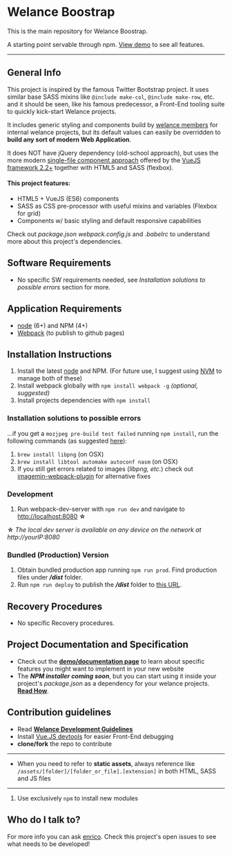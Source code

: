 # Welance Boostrap

This is the main repository for Welance Boostrap.

A starting point servable through npm. [View demo](https://welance.github.io/welance-bs/) to see all features.

- - -

## General Info

This project is inspired by the famous Twitter Bootstrap project.
It uses similar base SASS mixins like `@include make-col`, `@include make-row`, etc. and it should be seen, like his famous predecessor, a Front-End tooling suite to quickly kick-start Welance projects.

It includes generic styling and components build by [welance members](https://welance.com) for internal welance projects, but its default values can easily be overridden to **build any sort of modern Web Application**.

It does NOT have jQuery dependency (old-school approach), but uses the more modern [single-file component approach](https://vuejs.org/v2/guide/single-file-components.html) offered by the [VueJS framework 2.2+](https://vuejs.org/v2/) together with HTML5 and SASS (flexbox).

#### This project features:
* HTML5 + VueJS (ES6) components
* SASS as CSS pre-processor with useful mixins and variables (Flexbox for grid)
* Components w/ basic styling and default responsive capabilities

Check out _package.json_ _webpack.config.js_ and _.babelrc_ to understand more about this project's dependencies.


## Software Requirements
* No specific SW requirements needed, see _Installation solutions to possible errors_ section for more.

## Application Requirements

* [node](https://nodejs.org/en/) (6+) and NPM (4+)
* [Webpack](https://github.com/webpack/webpack) (to publish to github pages)

## Installation Instructions

1. Install the latest [node](https://nodejs.org/en/) and NPM. (For future use, I suggest using [NVM](https://github.com/creationix/nvm) to manage both of these)
2. Install webpack globally with `npm install webpack -g` _(optional, suggested)_
3. Install projects dependencies with `npm install`

### Installation solutions to possible errors
...if you get a `mozjpeg pre-build test failed` running `npm install`, run the following commands (as suggested [here](https://github.com/tcoopman/image-webpack-loader/issues/49)):

1. `brew install libpng` (on OSX)
2. `brew install libtool automake autoconf nasm` (on OSX)
3. If you still get errors related to images (_libpng, etc._) check out [imagemin-webpack-plugin](https://github.com/Klathmon/imagemin-webpack-plugin) for alternative fixes

### Development

1. Run webpack-dev-server with `npm run dev` and navigate to [http://localhost:8080](http://localhost:8080) **☆**

**☆** _The local dev server is available on any device on the network at http://yourIP:8080_

### Bundled (Production) Version
1. Obtain bundled production app running `npm run prod`. Find production files under **_/dist_** folder.
2. Run `npm run deploy` to publish the **_/dist_** folder to [this URL](https://welance.github.io/welance-bs/).

## Recovery Procedures
* No specific Recovery procedures.

## Project Documentation and Specification

* Check out the **[demo/documentation page](https://welance.github.io/welance-bs/)** to learn about specific features you might want to implement in your new website
* The ***NPM installer coming soon***, but you can start using it inside your project's _package.json_ as a dependency for your welance projects. **[Read How](http://stackoverflow.com/a/26560992/252414)**.

## Contribution guidelines

* Read **[Welance Development Guidelines](https://welance-handbook.herokuapp.com/welance-development-guidelines.html)**
* Install [Vue.JS devtools](https://chrome.google.com/webstore/detail/vuejs-devtools/nhdogjmejiglipccpnnnanhbledajbpd) for easier Front-End debugging
* **clone/fork** the repo to contribute


- - -

* When you need to refer to **static assets**, always reference like `/assets/[folder]/[folder_or_file].[extension]` in both HTML, SASS and JS files

- - -

1. Use exclusively `npm` to install new modules

## Who do I talk to?

For more info you can ask [enrico](https://github.com/ricricucit/).
Check this project's open issues to see what needs to be developed!
